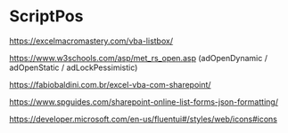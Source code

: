 # ScriptPos
https://excelmacromastery.com/vba-listbox/

https://www.w3schools.com/asp/met_rs_open.asp (adOpenDynamic / adOpenStatic / adLockPessimistic)

https://fabiobaldini.com.br/excel-vba-com-sharepoint/

https://www.spguides.com/sharepoint-online-list-forms-json-formatting/

https://developer.microsoft.com/en-us/fluentui#/styles/web/icons#icons
